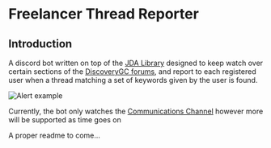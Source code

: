 # Freelancer Thread Reporter

## Introduction

A discord bot written on top of the [JDA Library](https://github.com/DV8FromTheWorld/JDA/) designed to keep watch over certain sections of the [DiscoveryGC forums](http://www.discoverygc.com/forums), and report to each registered user when a thread matching a set of keywords given by the user is found.

![Alert example](https://image.ibb.co/jrK1Q7/Thread_Alert.png)

Currently, the bot only watches the [Communications Channel](https://discoverygc.com/forums/forumdisplay.php?fid=59) however more will be supported as time goes on

A proper readme to come...


